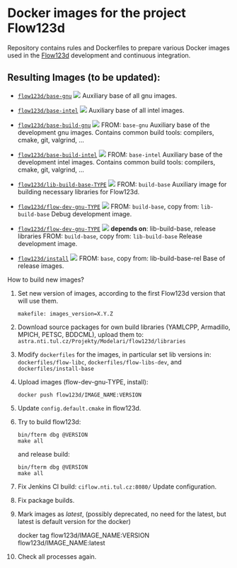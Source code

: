 # Docker images for the project Flow123d
Repository contains rules and Dockerfiles to prepare various Docker images used in 
the [Flow123d](https://github.com/flow123d/flow123d) development and continuous integration.


## Resulting Images (to be updated):  
  -  [`flow123d/base-gnu`](https://github.com/janhybs/flow123d-docker-images/tree/master/dockerfiles/base-gnu) 
     [![](https://images.microbadger.com/badges/image/flow123d/base.svg)](https://microbadger.com/images/flow123d/base-gnu "analysed by microbadger")
     Auxiliary base of all gnu images.
     
   -  [`flow123d/base-intel`](https://github.com/janhybs/flow123d-docker-images/tree/master/dockerfiles/base-gnu) 
     [![](https://images.microbadger.com/badges/image/flow123d/base.svg)](https://microbadger.com/images/flow123d/base-gnu "analysed by microbadger")
     Auxiliary base of all intel images.
   
  -  [`flow123d/base-build-gnu`](https://github.com/janhybs/flow123d-docker-images/tree/master/dockerfiles/base-build-gnu)
     [![](https://images.microbadger.com/badges/image/flow123d/build-base.svg)](https://microbadger.com/images/flow123d/base-build-gnu "analysed by microbadger")
     FROM: `base-gnu`
     Auxiliary base of the development gnu images. Contains common build tools: compilers, cmake, git, valgrind, ...
     
  -  [`flow123d/base-build-intel`](https://github.com/janhybs/flow123d-docker-images/tree/master/dockerfiles/base-build-intel)
     [![](https://images.microbadger.com/badges/image/flow123d/build-base.svg)](https://microbadger.com/images/flow123d/base-build-intel "analysed by microbadger")
     FROM: `base-intel`
     Auxiliary base of the development intel images. Contains common build tools: compilers, cmake, git, valgrind, ...

  -  [`flow123d/lib-build-base-TYPE`](https://github.com/janhybs/flow123d-docker-images/tree/master/dockerfiles/lib-build-base)
     [![](https://images.microbadger.com/badges/image/flow123d/lib-build-base.svg)](https://microbadger.com/images/flow123d/lib-build-base "analysed by microbadger")
     FROM: `build-base`
     Auxiliary image for building necessary libraries for Flow123d.

  -  [`flow123d/flow-dev-gnu-TYPE`](https://github.com/janhybs/flow123d-docker-images/tree/master/dockerfiles/flow-libs-dev-dbg) 
     [![](https://images.microbadger.com/badges/image/flow123d/flow-libs-dev-dbg.svg)](https://microbadger.com/images/flow123d/flow-libs-dev-dbg "analysed by microbadger")
     FROM: `build-base`, copy from: `lib-build-base`
     Debug development image.
     
  -  [`flow123d/flow-dev-gnu-TYPE`](https://github.com/janhybs/flow123d-docker-images/tree/master/dockerfiles/flow-libs-dev-rel) 
     [![](https://images.microbadger.com/badges/image/flow123d/flow-libs-dev-rel.svg)](https://microbadger.com/images/flow123d/flow-libs-dev-rel "analysed by microbadger")
     **depends on**: lib-build-base, release libraries
     FROM: `build-base`, copy from: `lib-build-base`
     Release development image.
     
  -  [`flow123d/install`](https://github.com/janhybs/flow123d-docker-images/tree/master/dockerfiles/install) 
     [![](https://images.microbadger.com/badges/image/flow123d/install.svg)](https://microbadger.com/images/flow123d/install "analysed by microbadger")
     FROM: `base`, copy from: lib-build-base-rel
     Base of release images.
     

How to build new images?

1. Set new version of images, according to the first Flow123d version that will use them.

    ```
    makefile: images_version=X.Y.Z
    ```

2. Download source packages for own build libraries (YAMLCPP, Armadillo, MPICH, PETSC, BDDCML), 
   upload them to: `astra.nti.tul.cz/Projekty/Modelari/flow123d/libraries`

3. Modify `dockerfiles` for the images,
   in particular set lib versions in: `dockerfiles/flow-libc`, `dockerfiles/flow-libs-dev`, and `dockerfiles/install-base`
   

4. Upload images (flow-dev-gnu-TYPE, install):

    ```
    docker push flow123d/IMAGE_NAME:VERSION
    ```
    
5. Update `config.default.cmake` in flow123d.

6. Try to build flow123d:
    ```
    bin/fterm dbg @VERSION
    make all
    ```
    and release build:
    ```
    bin/fterm dbg @VERSION
    make all
    ```
7. Fix Jenkins CI build: `ciflow.nti.tul.cz:8080/`
   Update configuration.
   
8. Fix package builds.
    
9. Mark images as *latest*, (possibly deprecated, no need for the latest, but latest is default version for the docker)

    docker tag flow123d/IMAGE_NAME:VERSION flow123d/IMAGE_NAME:latest

10. Check all processes again.
     


